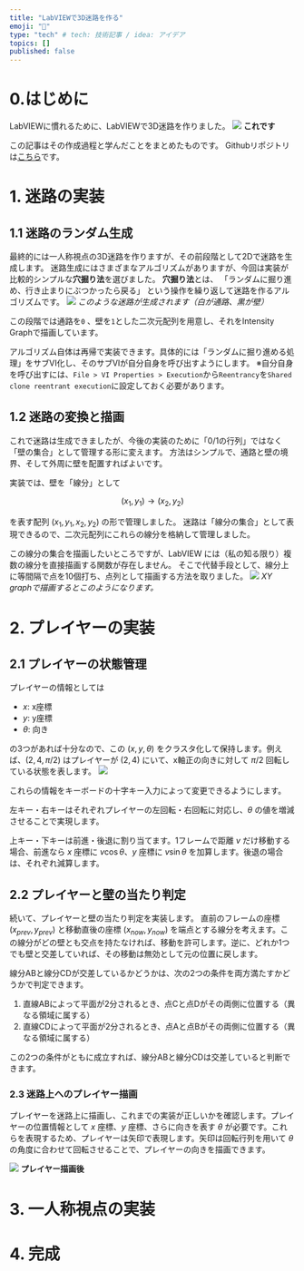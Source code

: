 ```yaml
---
title: "LabVIEWで3D迷路を作る"
emoji: "🤖"
type: "tech" # tech: 技術記事 / idea: アイデア
topics: []
published: false
---
```


# 0.はじめに
LabVIEWに慣れるために、LabVIEWで3D迷路を作りました。
![](/images/labview-3dmaze/3dmaze.gif)
**これです**

この記事はその作成過程と学んだことをまとめたものです。
Githubリポジトリは[こちら](https://github.com/arad166/LabVIEW_3Dmaze)です。

# 1. 迷路の実装
## 1.1 迷路のランダム生成
最終的には一人称視点の3D迷路を作りますが、その前段階として2Dで迷路を生成します。
迷路生成にはさまざまなアルゴリズムがありますが、今回は実装が比較的シンプルな**穴掘り法**を選びました。
**穴掘り法**とは、
「ランダムに掘り進め、行き止まりにぶつかったら戻る」
という操作を繰り返して迷路を作るアルゴリズムです。
![](/images/labview-3dmaze/maze1.png)
*このような迷路が生成されます（白が通路、黒が壁）*

この段階では通路を`0` 、壁を`1`とした二次元配列を用意し、それをIntensity Graphで描画しています。

アルゴリズム自体は再帰で実装できます。具体的には「ランダムに掘り進める処理」をサブVI化し、そのサブVIが自分自身を呼び出すようにします。
※自分自身を呼び出すには、`File > VI Properties > Execution`から`Reentrancy`を`Shared clone reentrant execution`に設定しておく必要があります。

## 1.2 迷路の変換と描画

これで迷路は生成できましたが、今後の実装のために「0/1の行列」ではなく「壁の集合」として管理する形に変えます。
方法はシンプルで、通路と壁の境界、そして外周に壁を配置すればよいです。

実装では、壁を「線分」として

$$
(x_1,y_1) \rightarrow (x_2,y_2)
$$

を表す配列 $(x_1, y_1, x_2, y_2)$ の形で管理しました。
迷路は「線分の集合」として表現できるので、二次元配列にこれらの線分を格納して管理しました。

この線分の集合を描画したいところですが、LabVIEW には（私の知る限り）複数の線分を直接描画する関数が存在しません。
そこで代替手段として、線分上に等間隔で点を10個打ち、点列として描画する方法を取りました。
![](/images/labview-3dmaze/maze2.png)
*XY graphで描画するとこのようになります。*

# 2. プレイヤーの実装
## 2.1 プレイヤーの状態管理

プレイヤーの情報としては
- $x$: x座標
- $y$: y座標
- $\theta$: 向き

の3つがあれば十分なので、この $(x,y,\theta)$ をクラスタ化して保持します。例えば、$(2,4,\pi/2)$ はプレイヤーが $(2,4)$ にいて、x軸正の向きに対して $\pi/2$ 回転している状態を表します。
![](/images/labview-3dmaze/x_y_theta.png)

これらの情報をキーボードの十字キー入力によって変更できるようにします。

左キー・右キーはそれぞれプレイヤーの左回転・右回転に対応し、$\theta$ の値を増減させることで実現します。

上キー・下キーは前進・後退に割り当てます。1フレームで距離 $v$ だけ移動する場合、前進なら $x$ 座標に $v\cos\theta$、$y$ 座標に $v\sin\theta$ を加算します。後退の場合は、それぞれ減算します。

## 2.2 プレイヤーと壁の当たり判定

続いて、プレイヤーと壁の当たり判定を実装します。
直前のフレームの座標 $(x_{prev},y_{prev})$ と移動直後の座標 $(x_{now},y_{now})$ を端点とする線分を考えます。この線分がどの壁とも交点を持たなければ、移動を許可します。逆に、どれか1つでも壁と交差していれば、その移動は無効として元の位置に戻します。



線分ABと線分CDが交差しているかどうかは、次の2つの条件を両方満たすかどうかで判定できます。

1. 直線ABによって平面が2分されるとき、点Cと点Dがその両側に位置する（異なる領域に属する）
2. 直線CDによって平面が2分されるとき、点Aと点Bがその両側に位置する（異なる領域に属する）

この2つの条件がともに成立すれば、線分ABと線分CDは交差していると判断できます。

### 2.3 迷路上へのプレイヤー描画

プレイヤーを迷路上に描画し、これまでの実装が正しいかを確認します。プレイヤーの位置情報として $x$ 座標、$y$ 座標、さらに向きを表す $\theta$ が必要です。これらを表現するため、プレイヤーは矢印で表現します。矢印は回転行列を用いて $\theta$ の角度に合わせて回転させることで、プレイヤーの向きを描画できます。

![](/images/labview-3dmaze/maze_with_player.gif)
**プレイヤー描画後**

# 3. 一人称視点の実装



# 4. 完成